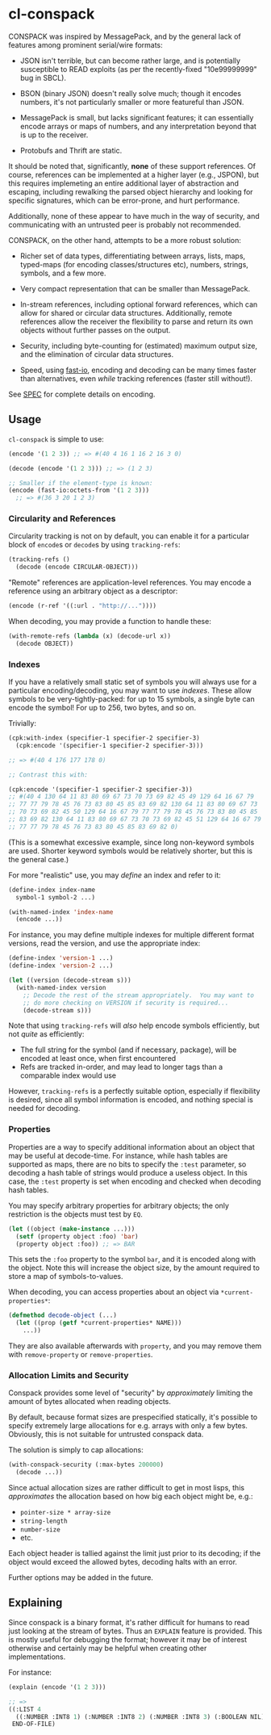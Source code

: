 # cl-conspack

CONSPACK was inspired by MessagePack, and by the general lack of
features among prominent serial/wire formats:

* JSON isn't terrible, but can become rather large, and is potentially
  susceptible to READ exploits (as per the recently-fixed
  "10e99999999" bug in SBCL).

* BSON (binary JSON) doesn't really solve much; though it encodes
  numbers, it's not particularly smaller or more featureful than JSON.

* MessagePack is small, but lacks significant features; it can
  essentially encode arrays or maps of numbers, and any interpretation
  beyond that is up to the receiver.

* Protobufs and Thrift are static.

It should be noted that, significantly, **none** of these support
references.  Of course, references can be implemented at a higher
layer (e.g., JSPON), but this requires implemeting an entire
additional layer of abstraction and escaping, including rewalking the
parsed object hierarchy and looking for specific signatures, which can
be error-prone, and hurt performance.

Additionally, none of these appear to have much in the way of
security, and communicating with an untrusted peer is probably not
recommended.

CONSPACK, on the other hand, attempts to be a more robust solution:

* Richer set of data types, differentiating between arrays, lists,
  maps, typed-maps (for encoding classes/structures etc), numbers,
  strings, symbols, and a few more.

* Very compact representation that can be smaller than MessagePack.

* In-stream references, including optional forward references, which
  can allow for shared or circular data structures.  Additionally,
  remote references allow the receiver the flexibility to parse and
  return its own objects without further passes on the output.

* Security, including byte-counting for (estimated) maximum output
  size, and the elimination of circular data structures.

* Speed, using [fast-io](https://github.com/rpav/fast-io), encoding
  and decoding can be many times faster than alternatives, even
  *while* tracking references (faster still without!).

See [SPEC](https://github.com/conspack/cl-conspack/blob/master/doc/SPEC) for
complete details on encoding.

## Usage

`cl-conspack` is simple to use:

```lisp
(encode '(1 2 3)) ;; => #(40 4 16 1 16 2 16 3 0)

(decode (encode '(1 2 3))) ;; => (1 2 3)

;; Smaller if the element-type is known:
(encode (fast-io:octets-from '(1 2 3)))
  ;; => #(36 3 20 1 2 3)
```

### Circularity and References

Circularity tracking is not on by default, you can enable it for a
particular block of `encode`s or `decode`s by using `tracking-refs`:

```lisp
(tracking-refs ()
  (decode (encode CIRCULAR-OBJECT)))
```

"Remote" references are application-level references.  You may encode
a reference using an arbitrary object as a descriptor:

```lisp
(encode (r-ref '((:url . "http://..."))))
```

When decoding, you may provide a function to handle these:

```lisp
(with-remote-refs (lambda (x) (decode-url x))
  (decode OBJECT))
```

### Indexes

If you have a relatively small static set of symbols you will always
use for a particular encoding/decoding, you may want to use
*indexes*.  These allow symbols to be very-tightly-packed: for up to
15 symbols, a single byte can encode the symbol!  For up to 256, two
bytes, and so on.

Trivially:

```lisp
(cpk:with-index (specifier-1 specifier-2 specifier-3)
  (cpk:encode '(specifier-1 specifier-2 specifier-3)))

;; => #(40 4 176 177 178 0)

;; Contrast this with:

(cpk:encode '(specifier-1 specifier-2 specifier-3))
;; #(40 4 130 64 11 83 80 69 67 73 70 73 69 82 45 49 129 64 16 67 79
;; 77 77 79 78 45 76 73 83 80 45 85 83 69 82 130 64 11 83 80 69 67 73
;; 70 73 69 82 45 50 129 64 16 67 79 77 77 79 78 45 76 73 83 80 45 85
;; 83 69 82 130 64 11 83 80 69 67 73 70 73 69 82 45 51 129 64 16 67 79
;; 77 77 79 78 45 76 73 83 80 45 85 83 69 82 0)
```

(This is a somewhat excessive example, since long non-keyword symbols
are used.  Shorter keyword symbols would be relatively shorter, but
this is the general case.)

For more "realistic" use, you may *define* an index and refer to it:

```lisp
(define-index index-name
  symbol-1 symbol-2 ...)

(with-named-index 'index-name
  (encode ...))
```

For instance, you may define multiple indexes for multiple different
format versions, read the version, and use the appropriate index:

```lisp
(define-index 'version-1 ...)
(define-index 'version-2 ...)

(let ((version (decode-stream s)))
  (with-named-index version
    ;; Decode the rest of the stream appropriately.  You may want to
    ;; do more checking on VERSION if security is required...
    (decode-stream s)))
```

Note that using `tracking-refs` will *also* help encode symbols
efficiently, but not *quite* as efficiently:

* The full string for the symbol (and if necessary, package), will be
  encoded at least once, when first encountered
* Refs are tracked in-order, and may lead to longer tags than a
  comparable index would use

However, `tracking-refs` is a perfectly suitable option, especially if
flexibility is desired, since all symbol information is encoded, and
nothing special is needed for decoding.

### Properties

Properties are a way to specify additional information about an object
that may be useful at decode-time.  For instance, while hash tables
are supported as maps, there are no bits to specify the `:test`
parameter, so decoding a hash table of strings would produce a useless
object.  In this case, the `:test` property is set when encoding and
checked when decoding hash tables.

You may specify arbitrary properties for arbitrary objects; the only
restriction is the objects must test by `EQ`.

```lisp
(let ((object (make-instance ...)))
  (setf (property object :foo) 'bar)
  (property object :foo)) ;; => BAR
```

This sets the `:foo` property to the symbol `bar`, and it is encoded
along with the object.  Note this will increase the object size, by
the amount required to store a map of symbols-to-values.

When decoding, you can access properties about an object via
`*current-properties*`:

```lisp
(defmethod decode-object (...)
  (let ((prop (getf *current-properties* NAME)))
    ...))
```

They are also available afterwards with `property`, and you may remove
them with `remove-property` or `remove-properties`.

### Allocation Limits and Security

Conspack provides some level of "security" by *approximately* limiting
the amount of bytes allocated when reading objects.

By default, because format sizes are prespecified statically, it's
possible to specify extremely large allocations for e.g. arrays with
only a few bytes.  Obviously, this is not suitable for untrusted
conspack data.

The solution is simply to cap allocations:

```lisp
(with-conspack-security (:max-bytes 200000)
  (decode ...))
```

Since actual allocation sizes are rather difficult to get in most
lisps, this *approximates* the allocation based on how big each object
might be, e.g.:

* `pointer-size * array-size`
* `string-length`
* `number-size`
* etc.

Each object header is tallied against the limit just prior to its
decoding; if the object would exceed the allowed bytes, decoding halts
with an error.

Further options may be added in the future.

## Explaining

Since conspack is a binary format, it's rather difficult for humans to
read just looking at the stream of bytes.  Thus an `EXPLAIN` feature
is provided.  This is mostly useful for debugging the format; however
it may be of interest otherwise and certainly may be helpful when
creating other implementations.

For instance:

```lisp
(explain (encode '(1 2 3)))

;; =>
((:LIST 4
  ((:NUMBER :INT8 1) (:NUMBER :INT8 2) (:NUMBER :INT8 3) (:BOOLEAN NIL)))
 END-OF-FILE)
```
